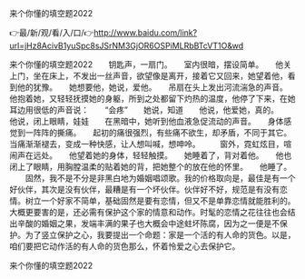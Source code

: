 来个你懂的填空题2022

👉最/新/观/看/入/口/👉http://www.baidu.com/link?url=jHz8AcivB1yuSpc8sJSrNM3GjOR6OSPiMLRbBTcVT1O&wd

来个你懂的填空题2022　　钥匙声，一扇门。　　室内很暗，摆设简单。　　他关上门，坐在床上，不发出一丝声音，欲望像是离开，接着它又回来，她望着他，看到他的犹豫。　　她想要他，她说，爱他。　　吊扇在头上发出河流湍急的声音。　　他抱着她，又轻轻抚摸她的身躯，所到之处都留下灼热的温度，他停了下来，在她耳边用很低的声音说：　　“会疼”　　她说，知道　　他说，他爱她，真的。　　他说，闭上眼睛，娃娃　　在黑暗中，她听到他血液急促流动的声音。　　身体感觉到一阵阵的撕痛。　　起初的痛很强烈，有些痛不欲生，却矛盾，不同于其它。当痛渐渐褪去，变成一种快感，让人想叫喊，想呻呤。　　　窗外，霓虹炫目，喧闹声在远处。　　他望着她的身体，轻轻触摸。　　她睡着了，背对着他。　　他也闭上了眼睛，用胸膛温柔的贴着她的背，把她整个的放在他的怀里。　　他睡了。
　　固然，我不是不分是非黑白地为婚姻唱颂歌。我的价格取向是，最佳是有一个好伙伴，其次是没有伙伴，最糟是有一个坏伙伴。伙伴好不好，规范是有没有恋情。树立一个好家不简单，基础固然是要有恋情，但又不是单靠恋情就能胜利的。大概更要害的是，还必需有保护这个家的情意和动作。时髦的恋情之花往往也会结出辛酸的婚姻之果，发端丰满的果子也大概会中途蛀坏陈腐，因为之一便是不保护。为了竖立保护之心，我要提出一个命题：家是一个活的有人命的货色。以是，咱们要把它动作活的有人命的货色那么，怀着怜爱之心去保护它。


来个你懂的填空题2022
